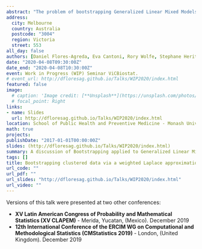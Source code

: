 ```yaml
---
abstract: "The problem of bootstrapping Generalized Linear Mixed Models for exponential families is considered in a non-parametric manner. We propose a method based on the random weighting of the individualcontributions to the joint distribution of outcomes and random effects and theuse of the Laplace approximation method for integrals on this weighted jointdistribution. We show the similarities between the random weighting of theLaplace-approximated log-Likelihood and other bootstrap schemes based on randomweighting of the estimating equations. Through simulations, we provide evidenceof the good quality of the bootstrap approximations of the samplingdistributions for the model parameters as well as evidence of their finitesample properties when applied in a Mixed Logit Model. We further illustratethe properties of our proposal via simulated examples in Accelerated FailureTime Models for clustered data."
address:
  city: Melbourne
  country: Australia
  postcode: "3004"
  region: Victoria
  street: 553  
all_day: false
authors: [Daniel Flores-Agreda, Eva Cantoni, Rory Wolfe, Stephane Heritier]
date: "2020-04-08T09:30:00Z"
date_end: "2020-04-08T10:30:00Z"
event: Work in Progress (WIP) Seminar ViCBiostat.
# event_url: http://dfloresag.github.io/Talks/WIP2020/index.html
featured: false
image:
  # caption: 'Image credit: [**Unsplash**](https://unsplash.com/photos/bzdhc5b3Bxs)'
  # focal_point: Right
links:
- name: Slides
  url: http://dfloresag.github.io/Talks/WIP2020/index.html
location: School of Public Health and Preventive Medicine - Monash University
math: true
projects:
publishDate: "2017-01-01T00:00:00Z"
slides: (http://dfloresag.github.io/Talks/WIP2020/index.html)
summary: A discussion of Bootstrapping applied to Generalized Linear Mixed Models and Accelerated Failure Times. 
tags: []
title: Bootstrapping clustered data via a weighted Laplace approximation
url_code: ""
url_pdf: ""
url_slides: "http://dfloresag.github.io/Talks/WIP2020/index.html"
url_video: ""
---
```


Versions of this talk were presented at two other conferences:

- **XV Latin American Congress of Probability and Mathematical Statistics (XV CLAPEM)** - Merida, Yucatan, (Mexico). December 2019
- **12th International Conference of the ERCIM WG on Computational and Methodological Statistics (CMStatistics 2019)** - London, (United Kingdom). December 2019
